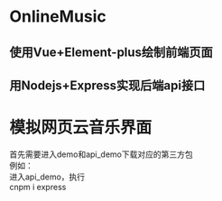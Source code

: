 # OnlineMusic
## 使用Vue+Element-plus绘制前端页面
## 用Nodejs+Express实现后端api接口
# 模拟网页云音乐界面
首先需要进入demo和api_demo下载对应的第三方包<br>
例如：<br>
进入api_demo，执行<br>
cnpm i express
